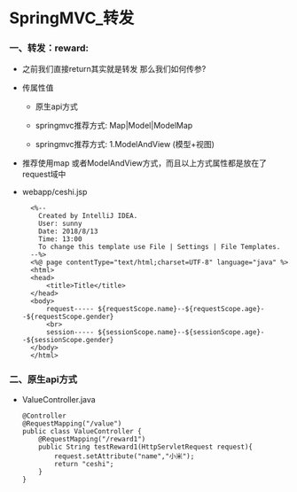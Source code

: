# SpringMVC_转发

### 一、转发：reward:

* 之前我们直接return其实就是转发 那么我们如何传参?

* 传属性值

     * 原生api方式
     
     * springmvc推荐方式: Map|Model|ModelMap
     
     * springmvc推荐方式: 1.ModelAndView (模型+视图)
     
* 推荐使用map 或者ModelAndView方式，而且以上方式属性都是放在了request域中     

* webapp/ceshi.jsp

        <%--
          Created by IntelliJ IDEA.
          User: sunny
          Date: 2018/8/13
          Time: 13:00
          To change this template use File | Settings | File Templates.
        --%>
        <%@ page contentType="text/html;charset=UTF-8" language="java" %>
        <html>
        <head>
            <title>Title</title>
        </head>
        <body>
            request----- ${requestScope.name}--${requestScope.age}--${requestScope.gender}
            <br>
            session----- ${sessionScope.name}--${sessionScope.age}--${sessionScope.gender}
        </body>
        </html>


### 二、原生api方式

* ValueController.java

      @Controller
      @RequestMapping("/value")
      public class ValueController {
          @RequestMapping("/reward1")
          public String testReward1(HttpServletRequest request){
              request.setAttribute("name","小米");
              return "ceshi";
          }
      }




































    
    
